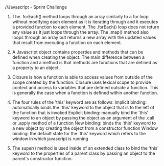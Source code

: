 //Javascript - Sprint Challenge

1. The. forEach() method loops through an array similarly to a for loop without modifying each element as it is iterating through and it executes a provided function to each element. The .forEach() loop does not return any value as it just loops through the array. The .map() method also loops through an array but returns a new array with the updated values that result from executing a function on each element.

2. A Javascript object contains properties and methods that can be defined when creating the object. The main difference between a function and a method is that methods are functions that are defined as a property to an object.

3. Closure is how a function is able to access values from outside of the scope created by the function. Closure uses lexical scope to provide context and access to variables that are defined outside a function. This is generally the case when a function is defined within another function.

4. The four rules of the 'this' keyword are as follows:
   Implicit binding: automatically binds the 'this' keyword to the object that is to the left of the function that is invoked
   Explicit binding: manually bind the 'this' keyword to an object by passing the object as an argument of the .call or .apply method of a function
   New binding: binds the 'this' keyword to a new object by creating the object from a constructor function
   Window binding: the default state for the 'this' keyword which refers to the window in which javascript is running

5. The super() method is used inside of an extended class to bind the 'this' keyword to the properties of a parent class by passing an object to the parent's constructor function.

